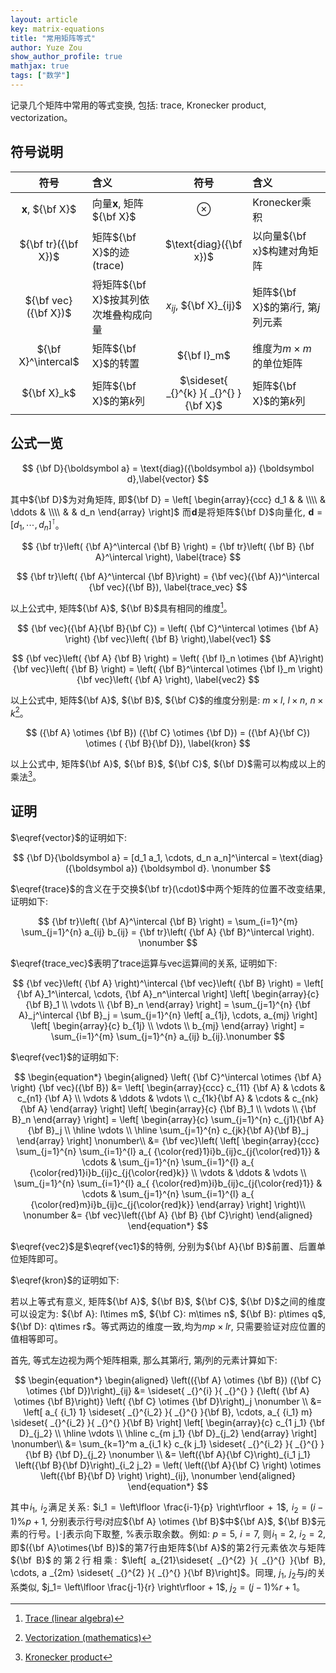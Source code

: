 ```yaml
---
layout: article
key: matrix-equations
title: "常用矩阵等式"
author: Yuze Zou
show_author_profile: true
mathjax: true
tags: ["数学"]
---
```


记录几个矩阵中常用的等式变换, 包括: trace, Kronecker product, vectorization。<!--more-->

<div style="margin: 0 auto;" align="justify" markdown="1">

## 符号说明

| 符号 | 含义 | 符号 | 含义 |
| :---: | :--- | :---: | :--- |
| ${\boldsymbol x}$, ${\bf X}$ | 向量${\boldsymbol x}$, 矩阵${\bf X}$ | $\otimes$ | Kronecker乘积 |
| ${\bf tr}({\bf X})$ | 矩阵${\bf X}$的迹(trace) | $\text{diag}({\bf x})$ | 以向量${\bf x}$构建对角矩阵 |
| ${\bf vec}({\bf X})$ | 将矩阵${\bf X}$按其列依次堆叠构成向量 | $x_{ij}$, ${\bf X}_{ij}$ | 矩阵${\bf X}$的第$i$行, 第$j$列元素 |
| ${\bf X}^\intercal$ | 矩阵${\bf X}$的转置 | ${\bf I}_m$ | 维度为$m\times m$的单位矩阵 |
| ${\bf X}_k$ | 矩阵${\bf X}$的第$k$列 | $\sideset{ _{}^{k} }{ _{}^{} }{\bf X}$ | 矩阵${\bf X}$的第$k$列 |


## 公式一览

$$
{\bf D}{\boldsymbol a} = \text{diag}({\boldsymbol a}) {\boldsymbol d},\label{vector}
$$

其中${\bf D}$为对角矩阵, 即${\bf D} = \left[ \begin{array}{ccc} d_1 & & \\\\ & \ddots & \\\\ & & d_n  \end{array} \right]$ 而${\boldsymbol d}$是将矩阵${\bf D}$向量化, ${\boldsymbol d} = [d_1, \cdots, d_n]^\intercal$。

$$
{\bf tr}\left( {\bf A}^\intercal {\bf B} \right) = {\bf tr}\left( {\bf B} {\bf A}^\intercal \right), \label{trace}
$$

$$
{\bf tr}\left( {\bf A}^\intercal {\bf B}\right) = {\bf vec}({\bf A})^\intercal {\bf vec}({\bf B}), \label{trace_vec}
$$

以上公式中, 矩阵${\bf A}$, ${\bf B}$具有相同的维度[^trace]。

$$
{\bf vec}({\bf A}{\bf B}{\bf C}) = \left( {\bf C}^\intercal \otimes {\bf A} \right) {\bf vec}\left( {\bf B} \right),\label{vec1}
$$

$$
{\bf vec}\left( {\bf A} {\bf B} \right) = \left( {\bf I}_n \otimes {\bf A}\right) {\bf vec}\left( {\bf B} \right) = \left( {\bf B}^\intercal \otimes {\bf I}_m \right) {\bf vec}\left( {\bf A} \right), \label{vec2}
$$

以上公式中, 矩阵${\bf A}$, ${\bf B}$, ${\bf C}$的维度分别是: $m\times l$, $l \times n$, $n \times k$[^vec]。

$$
({\bf A} \otimes {\bf B}) ({\bf C} \otimes {\bf D}) = ({\bf A}{\bf C}) \otimes ( {\bf B}{\bf D}), \label{kron}
$$

以上公式中, 矩阵${\bf A}$, ${\bf B}$, ${\bf C}$, ${\bf D}$需可以构成以上的乘法[^kron]。

## 证明

$\eqref{vector}$的证明如下:

$$
{\bf D}{\boldsymbol a} = [d_1 a_1, \cdots, d_n a_n]^\intercal = \text{diag}({\boldsymbol a}) {\boldsymbol d}. \nonumber
$$

$\eqref{trace}$的含义在于交换${\bf tr}(\cdot)$中两个矩阵的位置不改变结果, 证明如下: 

$$
{\bf tr}\left( {\bf A}^\intercal {\bf B} \right) = \sum_{i=1}^{m} \sum_{j=1}^{n} a_{ij} b_{ij} = {\bf tr}\left( {\bf A} {\bf B}^\intercal \right). \nonumber
$$

$\eqref{trace_vec}$表明了trace运算与vec运算间的关系, 证明如下: 

$$
{\bf vec}\left( {\bf A} \right)^\intercal {\bf vec}\left( {\bf B} \right) = \left[ {\bf A}_1^\intercal, \cdots, {\bf A}_n^\intercal \right] \left[ \begin{array}{c} {\bf B}_1 \\ \vdots \\ {\bf B}_n \end{array} \right]  = \sum_{j=1}^{n} {\bf A}_j^\intercal {\bf B}_j = \sum_{j=1}^{n} \left[ a_{1j}, \cdots, a_{mj} \right] \left[ \begin{array}{c} b_{1j} \\ \vdots \\ b_{mj} \end{array} \right] = \sum_{i=1}^{m} \sum_{j=1}^{n} a_{ij} b_{ij}.\nonumber
$$

$\eqref{vec1}$的证明如下:

$$
\begin{equation*}
\begin{aligned}
\left( {\bf C}^\intercal \otimes {\bf A} \right) {\bf vec}({\bf B}) &= \left[ \begin{array}{ccc} c_{11} {\bf A} & \cdots & c_{n1} {\bf A} \\ \vdots & \ddots & \vdots \\ c_{1k}{\bf A} & \cdots & c_{nk}{\bf A} \end{array} \right] \left[ \begin{array}{c} {\bf B}_1 \\ \vdots \\ {\bf B}_n \end{array} \right] = \left[ \begin{array}{c} \sum_{j=1}^{n} c_{j1}{\bf A}{\bf B}_j \\ \hline \vdots \\ \hline  \sum_{j=1}^{n} c_{jk}{\bf A}{\bf B}_j \end{array} \right] \nonumber\\ &= {\bf vec}\left( \left[ \begin{array}{ccc} \sum_{j=1}^{n} \sum_{i=1}^{l} a_{ {\color{red}1}i}b_{ij}c_{j{\color{red}1}} & \cdots & \sum_{j=1}^{n} \sum_{i=1}^{l} a_{ {\color{red}1}i}b_{ij}c_{j{\color{red}k}} \\ \vdots & \ddots & \vdots \\ \sum_{j=1}^{n} \sum_{i=1}^{l} a_{ {\color{red}m}i}b_{ij}c_{j{\color{red}1}} & \cdots & \sum_{j=1}^{n} \sum_{i=1}^{l} a_{ {\color{red}m}i}b_{ij}c_{j{\color{red}k}}  \end{array} \right] \right)\\ \nonumber
&= {\bf vec}\left({\bf A} {\bf B} {\bf C}\right)
\end{aligned}
\end{equation*}
$$

$\eqref{vec2}$是$\eqref{vec1}$的特例, 分别为${\bf A}{\bf B}$前置、后置单位矩阵即可。

$\eqref{kron}$的证明如下:

若以上等式有意义, 矩阵${\bf A}$, ${\bf B}$, ${\bf C}$, ${\bf D}$之间的维度可以设定为: ${\bf A}: l\times m$, ${\bf C}: m\times n$, ${\bf B}: p\times q$, ${\bf D}: q\times r$。等式两边的维度一致,均为$mp \times lr$, 只需要验证对应位置的值相等即可。

首先, 等式左边视为两个矩阵相乘, 那么其第$i$行, 第$j$列的元素计算如下:

$$
\begin{equation*}
\begin{aligned}
\left(({\bf A} \otimes {\bf B}) ({\bf C} \otimes {\bf D})\right)_{ij} &= \sideset{ _{}^{i} }{ _{}^{} } {\left( {\bf A} \otimes {\bf B}\right)} \left( {\bf C} \otimes {\bf D}\right)_j \nonumber \\ 
&= \left[ a_{ {i_1} 1} \sideset{ _{}^{i_2} }{ _{}^{} }{\bf B}, \cdots, a_{ {i_1} m} \sideset{ _{}^{i_2} }{ _{}^{} }{\bf B} \right] \left[ \begin{array}{c} c_{1 j_1} {\bf D}_{j_2} \\ \hline \vdots \\ \hline c_{m j_1} {\bf D}_{j_2} \end{array} \right] \nonumber\\
&= \sum_{k=1}^m a_{i_1 k} c_{k j_1} \sideset{ _{}^{i_2} }{ _{}^{} }{\bf B} {\bf D}_{j_2} \nonumber \\
&= \left({\bf A}{\bf C}\right)_{i_1 j_1} \left({\bf B}{\bf D}\right)_{i_2 j_2} = \left( \left({\bf A}{\bf C} \right) \otimes \left({\bf B}{\bf D} \right) \right)_{ij}, \nonumber
\end{aligned}
\end{equation*}
$$

其中$i_1$, $i_2$满足关系: $i_1 = \left\lfloor \frac{i-1}{p} \right\rfloor + 1$, $i_2 = (i-1)\% p + 1$, 分别表示行号$i$对应${\bf A} \otimes {\bf B}$中${\bf A}$, ${\bf B}$元素的行号。$\lfloor \cdot \rfloor$表示向下取整, $\%$表示取余数。例如: $p=5$, $i=7$, 则$i_1=2$, $i_2=2$, 即$({\bf A}\otimes{\bf B})$的第$7$行由矩阵${\bf A}$的第2行元素依次与矩阵${\bf B}$的第2行相乘: $\left[ a_{21}\sideset{ _{}^{2} }{ _{}^{} }{\bf B}, \cdots, a _{2m} \sideset{ _{}^{2} }{ _{}^{} }{\bf B}\right]$。同理, $j_1$, $j_2$与$j$的关系类似, $j_1= \left\lfloor \frac{j-1}{r} \right\rfloor + 1$, $j_2 = (j-1)\% r + 1$。

</div>

[^trace]: [Trace (linear algebra)](https://en.wikipedia.org/wiki/Trace_(linear_algebra))
[^vec]: [Vectorization (mathematics)](https://en.wikipedia.org/wiki/Vectorization_(mathematics))
[^kron]: [Kronecker product](https://en.wikipedia.org/wiki/Kronecker_product)